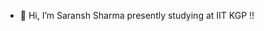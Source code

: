 - 👋 Hi, I’m Saransh Sharma presently studying at IIT KGP !!

<!---
saransh03sharma/saransh03sharma is a ✨ special ✨ repository because its `README.md` (this file) appears on your GitHub profile.
You can click the Preview link to take a look at your changes.
--->
